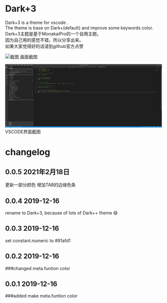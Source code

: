 # Dark+3
Dark+3 is a theme for vscode .  
The theme is base on Dark+(default) and improve some keywords color.  
Dark+3主题是基于MonakaiPro的一个自用主题。  
因为自己用的感觉不错，所以分享出来。  
如果大家觉得好的话请到github官方点赞  
    
![截图](http:///screencap.png)
画面截图

![截图](./screencap2.png)
VSCODE界面截图


# changelog

## 0.0.5 2021年2月18日
更新一部分颜色
增加TAB的边缘色条

## 0.0.4 2019-12-16
rename to Dark+3, because of lots of Dark++ theme 😄

## 0.0.3 2019-12-16
set constant.numeric to #91afd1

## 0.0.2 2019-12-16
###changed
meta.funtion color

## 0.0.1 2019-12-16
###added
make meta.funtion color
